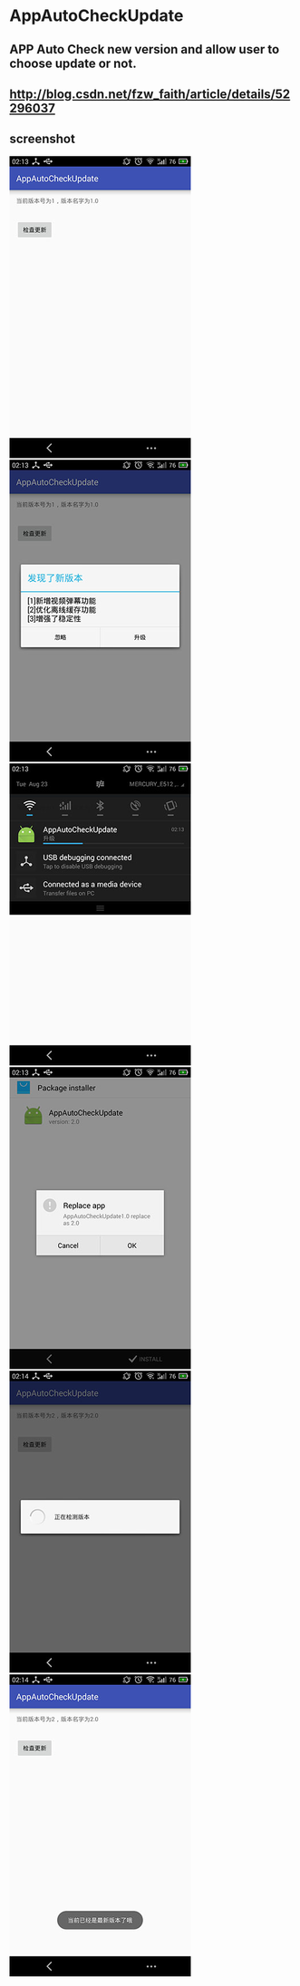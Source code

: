 # AppAutoCheckUpdate
## APP Auto Check new version and allow user to choose update or not.  
## http://blog.csdn.net/fzw_faith/article/details/52296037

## screenshot


![](https://github.com/crazyfzw/ProjectImages/blob/master/AppAutoCheckUpdate/1.jpg)
![](https://github.com/crazyfzw/ProjectImages/blob/master/AppAutoCheckUpdate/2.jpg)
![](https://github.com/crazyfzw/ProjectImages/blob/master/AppAutoCheckUpdate/3.jpg)
![](https://github.com/crazyfzw/ProjectImages/blob/master/AppAutoCheckUpdate/4.jpg)
![](https://github.com/crazyfzw/ProjectImages/blob/master/AppAutoCheckUpdate/5.jpg)
![](https://github.com/crazyfzw/ProjectImages/blob/master/AppAutoCheckUpdate/6.jpg)
